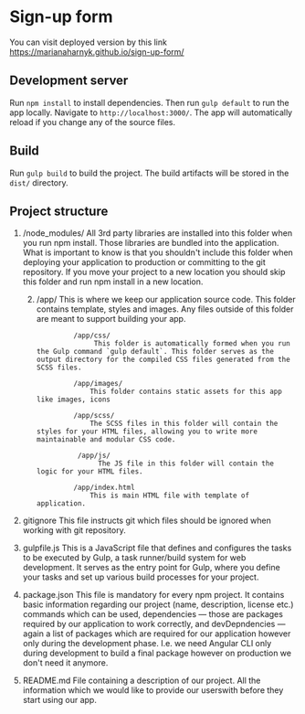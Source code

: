 # Sign-up form 

You can visit deployed version by this link https://marianaharnyk.github.io/sign-up-form/

## Development server

Run `npm install` to install dependencies. Then run `gulp default` to run the app locally. Navigate to `http://localhost:3000/`. The app will automatically reload if you change any of the source files.

## Build

Run `gulp build` to build the project. The build artifacts will be stored in the `dist/` directory.


## Project structure

1. /node_modules/
    All 3rd party libraries are installed into this folder when you run npm install. Those libraries are bundled into the application. What is important to know is that you shouldn't include this folder when deploying your application to production or committing to the git repository. If you move your project to a new location you should skip this folder and run npm install in a new location.

   2. /app/
          This is where we keep our application source code.
               This folder contains template, styles and images. Any files outside of this folder are meant to support building your app.

                   /app/css/
                        This folder is automatically formed when you run the Gulp command `gulp default`. This folder serves as the output directory for the compiled CSS files generated from the SCSS files.

                   /app/images/
                       This folder contains static assets for this app like images, icons

                   /app/scss/
                       The SCSS files in this folder will contain the styles for your HTML files, allowing you to write more maintainable and modular CSS code.

                    /app/js/
                         The JS file in this folder will contain the logic for your HTML files.

                   /app/index.html
                       This is main HTML file with template of application.


3. gitignore
    This file instructs git which files should be ignored when working with git repository.

4. gulpfile.js
    This is a JavaScript file that defines and configures the tasks to be executed by Gulp, a task runner/build system for web development. It serves as the entry point for Gulp, where you define your tasks and set up various build processes for your project.

5. package.json
    This file is mandatory for every npm project. It contains basic information regarding our project (name, description, license etc.) commands which can be used, dependencies — those are packages required by our application to work correctly, and devDepndencies — again a list of packages which are required for our application however only during the development phase. I.e. we need Angular CLI only during development to build a final package however on production we don't need it anymore.

6. README.md
    File containing a description of our project. All the information which we would like to provide our userswith before they start using our app.

